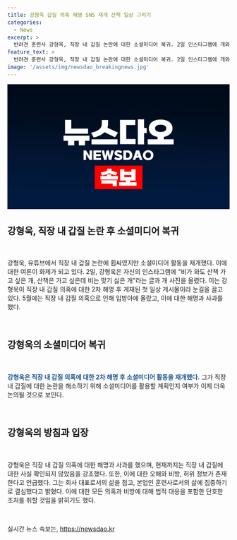 ```yaml
---
title: 강형욱 갑질 의혹 해명 SNS 재개 산책 일상 그리기
categories:
  - News
excerpt: >
  반려견 훈련사 강형욱, 직장 내 갑질 논란에 대한 소셜미디어 복귀. 2일 인스타그램에 개와 함께 산책 사진 게재. 갑질 의혹에 대한 해명 후 첫 게시물로 화제. 강형욱, 의혹에 대한 사과와 모든 의혹을 오해와 이견에서 비롯된 것으로 설명. 또한, 법적 대응을 포함한 단호한 조치를 밝히며 회사 대표 생활 접고 훈련사로 전념하겠다고 전했다. 이는 많은 이목을 끌고 있다.
feature_text: >
  반려견 훈련사 강형욱, 직장 내 갑질 논란에 대한 소셜미디어 복귀. 2일 인스타그램에 개와 함께 산책 사진 게재. 갑질 의혹에 대한 해명 후 첫 게시물로 화제. 강형욱, 의혹에 대한 사과와 모든 의혹을 오해와 이견에서 비롯된 것으로 설명. 또한, 법적 대응을 포함한 단호한 조치를 밝히며 회사 대표 생활 접고 훈련사로 전념하겠다고 전했다. 이는 많은 이목을 끌고 있다.
image: '/assets/img/newsdao_breakingnews.jpg'
---
```


<p><img src="/assets/img/newsdao_breakingnews.jpg" alt="cryptoinkorea 속보" /></p>

<h2 data-ke-size="size26">강형욱, 직장 내 갑질 논란 후 소셜미디어 복귀</h2>

<p data-ke-size="size16">&nbsp;</p>

<p>강형욱, 유튜브에서 직장 내 갑질 논란에 휩싸였지만 소셜미디어 활동을 재개했다. 이에 대한 여론이 화제가 되고 있다. 2일, 강형욱은 자신의 인스타그램에 "비가 와도 산책 가고 싶은 개, 산책은 가고 싶은데 비는 맞기 싫은 개"라는 글과 개 사진을 올렸다. 이는 강형욱이 직장 내 갑질 의혹에 대한 2차 해명 후 게재된 첫 일상 게시물이라 눈길을 끌고 있다. 5월에는 직장 내 갑질 의혹으로 인해 입방아에 올랐고, 이에 대한 해명과 사과를 했다. </p>

<p data-ke-size="size16">&nbsp;</p>

<h2 data-ke-size="size26">강형욱의 소셜미디어 복귀</h2>

<p data-ke-size="size16">&nbsp;</p>

<p><b><span style="color: #1a5490;">강형욱은 직장 내 갑질 의혹에 대한 2차 해명 후 소셜미디어 활동을 재개했다.</span></b> 그가 직장 내 갑질에 대한 논란을 해소하기 위해 소셜미디어를 활용할 계획인지 여부가 이제 더욱 논의될 것으로 보인다.</p>

<p data-ke-size="size16">&nbsp;</p>

<h2 data-ke-size="size26">강형욱의 방침과 입장</h2>

<p data-ke-size="size16">&nbsp;</p>

<p>강형욱은 직장 내 갑질 의혹에 대한 해명과 사과를 했으며, 현재까지는 직장 내 갑질에 대한 사실 확인되지 않았음을 강조했다. 또한, 이에 대한 오해와 비방, 허위 정보가 존재한다고 언급했다. 그는 회사 대표로서의 삶을 접고, 본업인 훈련사로서의 삶에 집중하기로 결심했다고 밝혔다. 이에 대한 모든 의혹과 비방에 대해 법적 대응을 포함한 단호한 조처를 취할 것임을 밝히기도 했다.</p>

<p data-ke-size="size16">&nbsp;</p>
실시간 뉴스 속보는, <a href="https://newsdao.kr" rel="dofollow">https://newsdao.kr</a>


